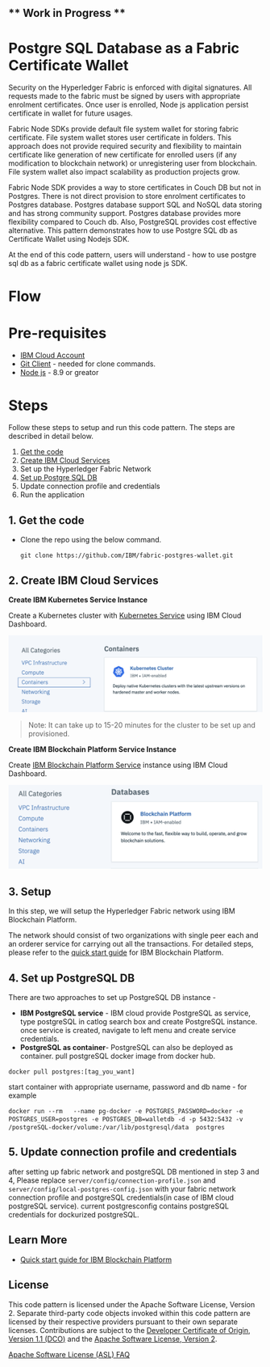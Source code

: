 ## ** Work in Progress **
# Postgre SQL Database as a Fabric Certificate Wallet 

Security on the Hyperledger Fabric is enforced with digital signatures. All requests made to the fabric must be signed by users with appropriate enrolment certificates. Once user is enrolled, Node js application persist certificate in wallet for future usages.

Fabric Node SDKs provide default file system wallet for storing fabric certificate. File system wallet stores user certificate in folders. This approach does not provide required security and flexibility to maintain certificate like generation of new certificate for enrolled users (if any modification to blockchain network) or unregistering user from blockchain. File system wallet also impact scalability as production projects grow.

Fabric Node SDK provides a way to store certificates in Couch DB but not in Postgres. There is not direct provision to store enrolment certificates to Postgres database. Postgres database support SQL and NoSQL data storing and has strong community support. Postgres database provides more flexibility compared to Couch db. Also, PostgreSQL provides cost effective alternative. This pattern demonstrates how to use Postgre SQL db as Certificate Wallet using Nodejs SDK.

At the end of this code pattern, users will understand - how to use postgre sql db as a fabric certificate wallet using node js SDK.

# Flow

# Pre-requisites

* [IBM Cloud Account](https://cloud.ibm.com)
* [Git Client](https://git-scm.com/downloads) - needed for clone commands.
* [Node js](https://nodejs.org/en/download/) - 8.9 or greator

# Steps

Follow these steps to setup and run this code pattern. The steps are described in detail below.
1. [Get the code](#1-get-the-code)
2. [Create IBM Cloud Services](#2-create-ibm-cloud-services)
3. Set up the Hyperledger Fabric Network
4. [Set up Postgre SQL DB](#4-set-up-postgresql-db)
5. Update connection profile and credentials
6. Run the application


## 1. Get the code

- Clone the repo using the below command.
   ```
   git clone https://github.com/IBM/fabric-postgres-wallet.git
   ```

## 2. Create IBM Cloud Services

**Create IBM Kubernetes Service Instance**

Create a Kubernetes cluster with [Kubernetes Service](https://cloud.ibm.com/containers-kubernetes/catalog/cluster) using IBM Cloud Dashboard.

  ![Kubernetes Service](images/create_kubernetes_service.png)

  > Note: It can take up to 15-20 minutes for the cluster to be set up and provisioned.  

**Create IBM Blockchain Platform Service Instance**

Create [IBM Blockchain Platform Service](https://cloud.ibm.com/catalog/services/blockchain-platform) instance using IBM Cloud Dashboard.

![Blockchain Platform](images/create_IBP_service.png)

## 3. Setup

In this step, we will setup the Hyperledger Fabric network using IBM Blockchain Platform. 


The network should consist of two organizations with single peer each and an orderer service for carrying out all the transactions. For detailed steps, please refer to the [quick start guide](https://developer.ibm.com/tutorials/quick-start-guide-for-ibm-blockchain-platform/) for IBM Blockchain Platform.

## 4. Set up PostgreSQL DB
There are two approaches to set up PostgreSQL DB instance -
* **IBM PostgreSQL service** - IBM cloud provide PostgreSQL as service, type postgreSQL in catlog search box and create PostgreSQL instance. once service is created, navigate to left menu and create service credentials.
* **PostgreSQL as container**- PostgreSQL can also be deployed as container. pull postgreSQL docker image from docker hub.
```
docker pull postgres:[tag_you_want]
```
 start container with appropriate username, password and db name - for example
```
docker run --rm   --name pg-docker -e POSTGRES_PASSWORD=docker -e POSTGRES_USER=postgres -e POSTGRES_DB=walletdb -d -p 5432:5432 -v /postgreSQL-docker/volume:/var/lib/postgresql/data  postgres
```

## 5. Update connection profile and credentials
after setting up fabric network and postgreSQL DB mentioned in step 3 and 4, Please replace ```server/config/connection-profile.json```  and ```server/config/local-postgres-config.json``` with your fabric network connection profile and postgreSQL credentials(in case of IBM cloud postgreSQL service). current postgresconfig contains postgreSQL credentials for dockurized postgreSQL.


## Learn More

* [Quick start guide for IBM Blockchain Platform](https://developer.ibm.com/tutorials/quick-start-guide-for-ibm-blockchain-platform/)


<!-- keep this -->
## License

This code pattern is licensed under the Apache Software License, Version 2. Separate third-party code objects invoked within this code pattern are licensed by their respective providers pursuant to their own separate licenses. Contributions are subject to the [Developer Certificate of Origin, Version 1.1 (DCO)](https://developercertificate.org/) and the [Apache Software License, Version 2](https://www.apache.org/licenses/LICENSE-2.0.txt).

[Apache Software License (ASL) FAQ](https://www.apache.org/foundation/license-faq.html#WhatDoesItMEAN)


